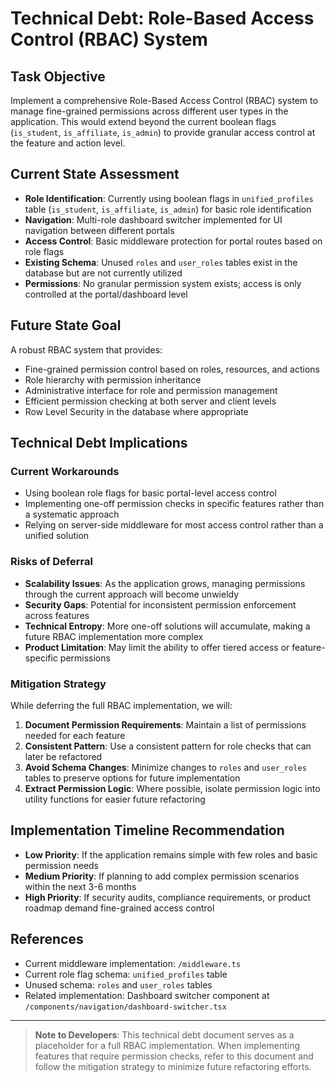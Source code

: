 # Technical Debt: Role-Based Access Control (RBAC) System

## Task Objective

Implement a comprehensive Role-Based Access Control (RBAC) system to manage fine-grained permissions across different user types in the application. This would extend beyond the current boolean flags (`is_student`, `is_affiliate`, `is_admin`) to provide granular access control at the feature and action level.

## Current State Assessment

- **Role Identification**: Currently using boolean flags in `unified_profiles` table (`is_student`, `is_affiliate`, `is_admin`) for basic role identification
- **Navigation**: Multi-role dashboard switcher implemented for UI navigation between different portals
- **Access Control**: Basic middleware protection for portal routes based on role flags
- **Existing Schema**: Unused `roles` and `user_roles` tables exist in the database but are not currently utilized
- **Permissions**: No granular permission system exists; access is only controlled at the portal/dashboard level

## Future State Goal

A robust RBAC system that provides:
- Fine-grained permission control based on roles, resources, and actions
- Role hierarchy with permission inheritance
- Administrative interface for role and permission management
- Efficient permission checking at both server and client levels
- Row Level Security in the database where appropriate

## Technical Debt Implications

### Current Workarounds

- Using boolean role flags for basic portal-level access control
- Implementing one-off permission checks in specific features rather than a systematic approach
- Relying on server-side middleware for most access control rather than a unified solution

### Risks of Deferral

- **Scalability Issues**: As the application grows, managing permissions through the current approach will become unwieldy
- **Security Gaps**: Potential for inconsistent permission enforcement across features
- **Technical Entropy**: More one-off solutions will accumulate, making a future RBAC implementation more complex
- **Product Limitation**: May limit the ability to offer tiered access or feature-specific permissions

### Mitigation Strategy

While deferring the full RBAC implementation, we will:

1. **Document Permission Requirements**: Maintain a list of permissions needed for each feature
2. **Consistent Pattern**: Use a consistent pattern for role checks that can later be refactored
3. **Avoid Schema Changes**: Minimize changes to `roles` and `user_roles` tables to preserve options for future implementation
4. **Extract Permission Logic**: Where possible, isolate permission logic into utility functions for easier future refactoring

## Implementation Timeline Recommendation

- **Low Priority**: If the application remains simple with few roles and basic permission needs
- **Medium Priority**: If planning to add complex permission scenarios within the next 3-6 months
- **High Priority**: If security audits, compliance requirements, or product roadmap demand fine-grained access control

## References

- Current middleware implementation: `/middleware.ts`
- Current role flag schema: `unified_profiles` table
- Unused schema: `roles` and `user_roles` tables
- Related implementation: Dashboard switcher component at `/components/navigation/dashboard-switcher.tsx`

---

> **Note to Developers**: This technical debt document serves as a placeholder for a full RBAC implementation. When implementing features that require permission checks, refer to this document and follow the mitigation strategy to minimize future refactoring efforts.
